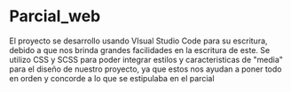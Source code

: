 # Parcial_web
El proyecto se desarrollo usando VIsual Studio Code para su escritura, debido a que nos brinda grandes facilidades en la escritura de este.
Se utilizo CSS y SCSS para poder integrar estilos y caracteristicas de "media" para el diseño de nuestro proyecto, ya que estos nos ayudan a poner todo en orden y concorde a lo que se estipulaba en el parcial
